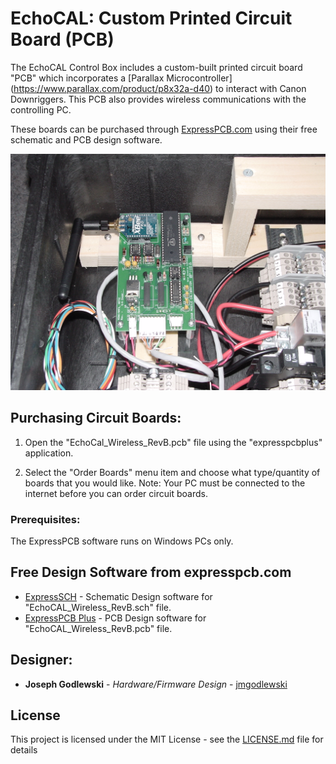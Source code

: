 # EchoCAL: Custom Printed Circuit Board (PCB)

The EchoCAL Control Box includes a custom-built printed circuit board "PCB" which incorporates a [Parallax Microcontroller] (https://www.parallax.com/product/p8x32a-d40) to interact with Canon Downriggers. This PCB also provides wireless communications with the controlling PC.

These boards can be purchased through [ExpressPCB.com](https://www.expresspcb.com/) using their free schematic and PCB design software.

![Picture Of PCB](./EchoCAL_PCB.JPG)

## Purchasing Circuit Boards:

1. Open the "EchoCal_Wireless_RevB.pcb" file using the "expresspcbplus" application.

2. Select the "Order Boards" menu item and choose what type/quantity of boards that you would like. Note: Your PC must be connected to the internet before you can order circuit boards.

### Prerequisites:

The ExpressPCB software runs on Windows PCs only.

## Free Design Software from expresspcb.com

* [ExpressSCH](https://www.expresspcb.com/expresssch/) - Schematic Design software for "EchoCAL_Wireless_RevB.sch" file.
* [ExpressPCB Plus](https://www.expresspcb.com/expresspcbplus/) - PCB Design software for "EchoCAL_Wireless_RevB.pcb" file.


## Designer:

* **Joseph Godlewski** - *Hardware/Firmware Design* - [jmgodlewski](https://github.com/jmgodlewski)

## License

This project is licensed under the MIT License - see the [LICENSE.md](LICENSE.md) file for details

